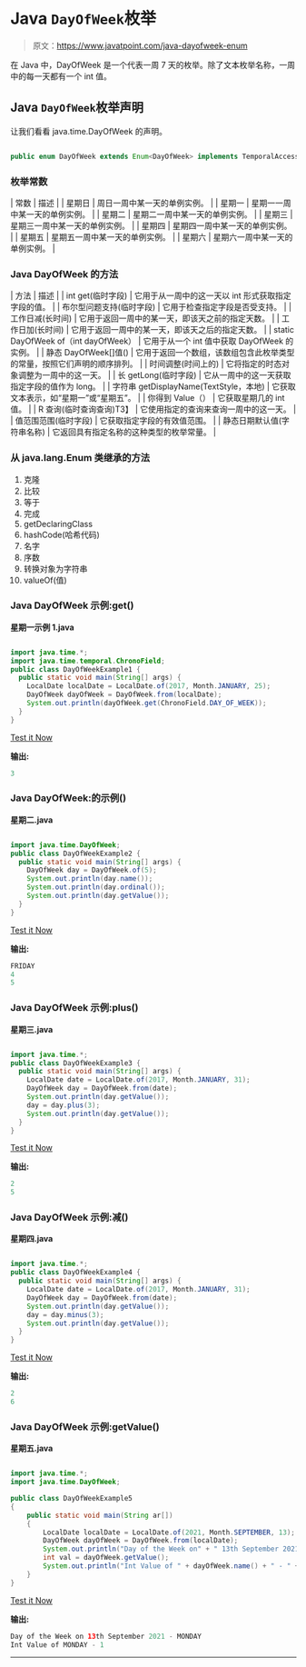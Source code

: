 # Java `DayOfWeek`枚举

> 原文：<https://www.javatpoint.com/java-dayofweek-enum>

在 Java 中，DayOfWeek 是一个代表一周 7 天的枚举。除了文本枚举名称，一周中的每一天都有一个 int 值。

## Java `DayOfWeek`枚举声明

让我们看看 java.time.DayOfWeek 的声明。

```java

public enum DayOfWeek extends Enum<DayOfWeek> implements TemporalAccessor, TemporalAdjuster

```

### 枚举常数

| 常数 | 描述 |
| 星期日 | 周日一周中某一天的单例实例。 |
| 星期一 | 星期一一周中某一天的单例实例。 |
| 星期二 | 星期二一周中某一天的单例实例。 |
| 星期三 | 星期三一周中某一天的单例实例。 |
| 星期四 | 星期四一周中某一天的单例实例。 |
| 星期五 | 星期五一周中某一天的单例实例。 |
| 星期六 | 星期六一周中某一天的单例实例。 |

### Java DayOfWeek 的方法

| 方法 | 描述 |
| int get(临时字段) | 它用于从一周中的这一天以 int 形式获取指定字段的值。 |
| 布尔型问题支持(临时字段) | 它用于检查指定字段是否受支持。 |
| 工作日减(长时间) | 它用于返回一周中的某一天，即该天之前的指定天数。 |
| 工作日加(长时间) | 它用于返回一周中的某一天，即该天之后的指定天数。 |
| static DayOfWeek of（int dayOfWeek） | 它用于从一个 int 值中获取 DayOfWeek 的实例。 |
| 静态 DayOfWeek[]值() | 它用于返回一个数组，该数组包含此枚举类型的常量，按照它们声明的顺序排列。 |
| 时间调整(时间上的) | 它将指定的时态对象调整为一周中的这一天。 |
| 长 getLong(临时字段) | 它从一周中的这一天获取指定字段的值作为 long。 |
| 字符串 getDisplayName(TextStyle，本地) | 它获取文本表示，如“星期一”或“星期五”。 |
| 你得到 Value（） | 它获取星期几的 int 值。 |
| <r>R 查询(临时查询<r>查询)</r>T3】</r> | 它使用指定的查询来查询一周中的这一天。 |
| 值范围范围(临时字段) | 它获取指定字段的有效值范围。 |
| 静态日期默认值(字符串名称) | 它返回具有指定名称的这种类型的枚举常量。 |

### 从 java.lang.Enum 类继承的方法

1.  克隆
2.  比较
3.  等于
4.  完成
5.  getDeclaringClass
6.  hashCode(哈希代码)
7.  名字
8.  序数
9.  转换对象为字符串
10.  valueOf(值)

### Java DayOfWeek 示例:get()

**星期一示例 1.java**

```java

import java.time.*;
import java.time.temporal.ChronoField;
public class DayOfWeekExample1 {
  public static void main(String[] args) {
    LocalDate localDate = LocalDate.of(2017, Month.JANUARY, 25);
    DayOfWeek dayOfWeek = DayOfWeek.from(localDate);
    System.out.println(dayOfWeek.get(ChronoField.DAY_OF_WEEK));
  }
}

```

[Test it Now](https://compiler.javatpoint.com/opr/test.jsp?filename=DayOfWeekExample1)

**输出:**

```java
3

```

### Java DayOfWeek:的示例()

**星期二.java**

```java

import java.time.DayOfWeek;
public class DayOfWeekExample2 {
  public static void main(String[] args) {
    DayOfWeek day = DayOfWeek.of(5);
    System.out.println(day.name());
    System.out.println(day.ordinal());
    System.out.println(day.getValue());
  }
}

```

[Test it Now](https://compiler.javatpoint.com/opr/test.jsp?filename=DayOfWeekExample2)

**输出:**

```java
FRIDAY
4
5

```

### Java DayOfWeek 示例:plus()

**星期三.java**

```java

import java.time.*;
public class DayOfWeekExample3 {
  public static void main(String[] args) {
    LocalDate date = LocalDate.of(2017, Month.JANUARY, 31);
    DayOfWeek day = DayOfWeek.from(date);
    System.out.println(day.getValue());
    day = day.plus(3);
    System.out.println(day.getValue());
  }
}

```

[Test it Now](https://compiler.javatpoint.com/opr/test.jsp?filename=DayOfWeekExample3)

**输出:**

```java
2
5

```

### Java DayOfWeek 示例:减()

**星期四.java**

```java

import java.time.*;
public class DayOfWeekExample4 {
  public static void main(String[] args) {
    LocalDate date = LocalDate.of(2017, Month.JANUARY, 31);
    DayOfWeek day = DayOfWeek.from(date);
    System.out.println(day.getValue());
    day = day.minus(3);
    System.out.println(day.getValue());
  }
}

```

[Test it Now](https://compiler.javatpoint.com/opr/test.jsp?filename=DayOfWeekExample4)

**输出:**

```java
2
6

```

### Java DayOfWeek 示例:getValue()

**星期五.java**

```java

import java.time.*;
import java.time.DayOfWeek;

public class DayOfWeekExample5
{
    public static void main(String ar[])
    {
        LocalDate localDate = LocalDate.of(2021, Month.SEPTEMBER, 13);
        DayOfWeek dayOfWeek = DayOfWeek.from(localDate);
        System.out.println("Day of the Week on" + " 13th September 2021 - " + dayOfWeek.name());
        int val = dayOfWeek.getValue();
        System.out.println("Int Value of " + dayOfWeek.name() + " - " + val);
    }
}

```

[Test it Now](https://compiler.javatpoint.com/opr/test.jsp?filename=DayOfWeekExample4)

**输出:**

```java
Day of the Week on 13th September 2021 - MONDAY
Int Value of MONDAY - 1

```

* * *